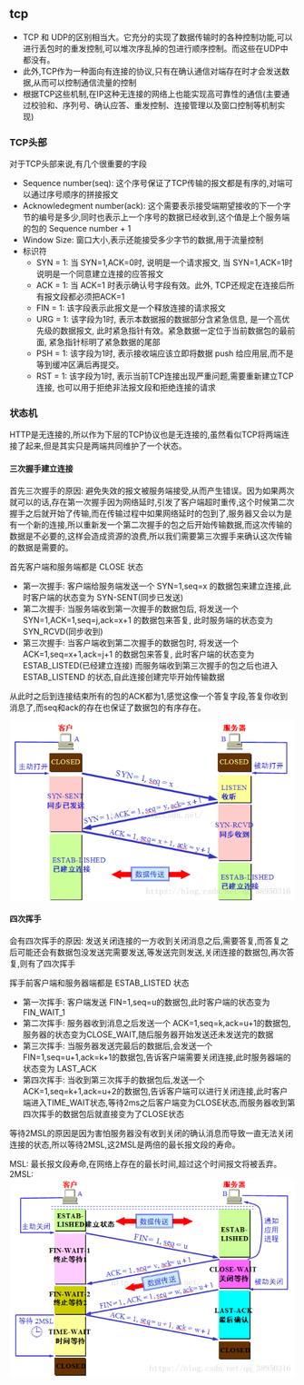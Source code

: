 ## tcp
- TCP 和 UDP的区别相当大。它充分的实现了数据传输时的各种控制功能,可以进行丢包时的重发控制,可以堆次序乱掉的包进行顺序控制。而这些在UDP中都没有。
- 此外,TCP作为一种面向有连接的协议,只有在确认通信对端存在时才会发送数据,从而可以控制通信流量的控制
- 根据TCP这些机制,在IP这种无连接的网络上也能实现高可靠性的通信(主要通过校验和、序列号、确认应答、重发控制、连接管理以及窗口控制等机制实现)

### TCP头部
对于TCP头部来说,有几个很重要的字段

- Sequence number(seq): 这个序号保证了TCP传输的报文都是有序的,对端可以通过序号顺序的拼接报文
- Acknowledegment number(ack): 这个需要表示接受端期望接收的下一个字节的编号是多少,同时也表示上一个序号的数据已经收到,这个值是上个服务端的包的 Sequence number + 1
- Window Size: 窗口大小,表示还能接受多少字节的数据,用于流量控制
- 标识符
   - SYN = 1: 当 SYN=1,ACK=0时, 说明是一个请求报文, 当 SYN=1,ACK=1时说明是一个同意建立连接的应答报文 
   - ACK = 1: 当 ACK=1 时表示确认号字段有效。此外, TCP还规定在连接后所有报文段都必须把ACK=1
   - FIN = 1: 该字段表示此报文是一个释放连接的请求报文
   - URG = 1: 该字段为1时, 表示本数据报的数据部分含紧急信息, 是一个高优先级的数据报文, 此时紧急指针有效。紧急数据一定位于当前数据包的最前面, 紧急指针标明了紧急数据的尾部
   - PSH = 1: 该字段为1时, 表示接收端应该立即将数据 push 给应用层,而不是等到缓冲区满后再提交。
   - RST = 1: 该字段为1时, 表示当前TCP连接出现严重问题,需要重新建立TCP连接, 也可以用于拒绝非法报文段和拒绝连接的请求

### 状态机
HTTP是无连接的,所以作为下层的TCP协议也是无连接的,虽然看似TCP将两端连接了起来,但是其实只是两端共同维护了一个状态。

#### 三次握手建立连接
首先三次握手的原因: 避免失效的报文被服务端接受,从而产生错误。因为如果两次就可以的话,存在第一次握手因为网络延时,引发了客户端超时重传,这个时候第二次握手之后就开始了传输,而在传输过程中如果网络延时的包到了,服务器又会以为是有一个新的连接,所以重新发一个第二次握手的包之后开始传输数据,而这次传输的数据是不必要的,这样会造成资源的浪费,所以我们需要第三次握手来确认这次传输的数据是需要的。

首先客户端和服务端都是 CLOSE 状态

- 第一次握手: 客户端给服务端发送一个 SYN=1,seq=x 的数据包来建立连接,此时客户端的状态变为 SYN-SENT(同步已发送)
- 第二次握手: 当服务端收到第一次握手的数据包后, 将发送一个 SYN=1,ACK=1,seq=j,ack=x+1 的数据包来答复, 此时服务端的状态变为 SYN_RCVD(同步收到)
- 第三次握手: 当客户端收到第二次握手的数据包时, 将发送一个 ACK=1,seq=x+1,ack=j+1 的数据包来答复, 此时客户端的状态变为 ESTAB_LISTED(已经建立连接) 而服务端收到第三次握手的包之后也进入 ESTAB_LISTEND 的状态,自此连接创建完毕开始传输数据

从此时之后到连接结束所有的包的ACK都为1,感觉这像一个答复字段,答复你收到消息了,而seq和ack的存在也保证了数据包的有序存在。

![三次握手](./pic/3connect.png)
#### 四次挥手
会有四次挥手的原因: 发送关闭连接的一方收到关闭消息之后,需要答复,而答复之后可能还会有数据包没发送完需要发送,等发送完则发送,关闭连接的数据包,再次答复,则有了四次挥手

挥手前客户端和服务器端都是 ESTAB_LISTED 状态
- 第一次挥手: 客户端发送 FIN=1,seq=u的数据包,此时客户端的状态变为 FIN_WAIT_1
- 第二次挥手: 服务器收到消息之后发送一个 ACK=1,seq=k,ack=u+1的数据包,服务器的状态变为CLOSE_WAIT,随后服务器开始发送还未发送完的数据
- 第三次挥手: 当服务器发送完最后的数据后,会发送一个FIN=1,seq=u+1,ack=k+1的数据包,告诉客户端需要关闭连接,此时服务器端的状态变为 LAST_ACK
- 第四次挥手: 当收到第三次挥手的数据包后,发送一个ACK=1,seq=k+1,ack=u+2的数据包,告诉客户端可以进行关闭连接,此时客户端进入TIME_WAIT状态,等待2ms之后客户端变为CLOSE状态,而服务器收到第四次挥手的数据包后就直接变为了CLOSE状态

等待2MSL的原因是因为害怕服务器没有收到关闭的确认消息而导致一直无法关闭连接的状态,所以等待2MSL,这2MSL是两倍的最长报文段的寿命。

MSL: 最长报文段寿命,在网络上存在的最长时间,超过这个时间报文将被丢弃。
2MSL:
![四次握手](./pic/4fin.png)
